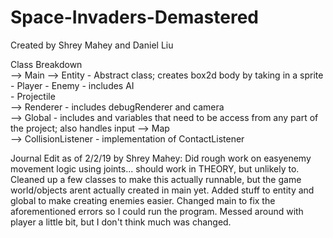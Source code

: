 # Space-Invaders-Demastered
Created by Shrey Mahey and Daniel Liu

Class Breakdown  
--> Main
--> Entity - Abstract class; creates box2d body by taking in a sprite  
	- Player
	- Enemy - includes AI  
	- Projectile  
--> Renderer - includes debugRenderer and camera  
--> Global - includes and variables that need to be access from any part of the project; also handles input 
--> Map  
--> CollisionListener - implementation of ContactListener

Journal
Edit as of 2/2/19 by Shrey Mahey:
	Did rough work on easyenemy movement logic using joints... should work in THEORY, but unlikely to.
	Cleaned up a few classes to make this actually runnable, but the game world/objects arent actually created in main yet.
	Added stuff to entity and global to make creating enemies easier.
	Changed main to fix the aforementioned errors so I could run the program.
	Messed around with player a little bit, but I don't think much was changed.
